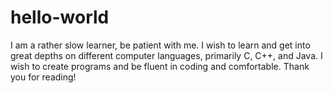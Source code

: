 # hello-world


I am a rather slow learner, be patient with me. I wish to learn and get into great depths on different computer languages, primarily C, C++, and Java. I wish to create programs and be fluent in coding and comfortable. Thank you for reading!
